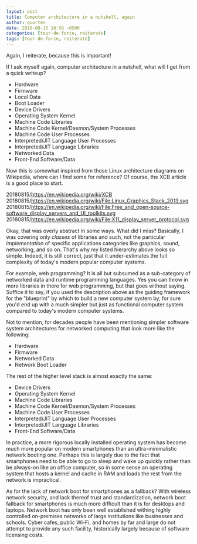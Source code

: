 ```yaml
---
layout: post
title: Computer architecture in a nutshell, again
author: quorten
date: 2018-08-15 18:58 -0500
categories: [tour-de-force, reiterate]
tags: [tour-de-force, reiterate]
---
```


Again, I reiterate, because this is important!

If I ask myself again, computer architecture in a nutshell, what will
I get from a quick writeup?

* Hardware
* Firmware
* Local Data
* Boot Loader
* Device Drivers
* Operating System Kernel
* Machine Code Libraries
* Machine Code Kernel/Daemon/System Processes
* Machine Code User Processes
* Interpreted/JIT Language User Processes
* Interpreted/JIT Language Libraries
* Networked Data
* Front-End Software/Data

<!-- more -->

Now this is somewhat inspired from those Linux architecture diagrams
on Wikipedia, where can I find some for reference?  Of course, the XCB
article is a good place to start.

20180815/https://en.wikipedia.org/wiki/XCB  
20180815/https://en.wikipedia.org/wiki/File:Linux_Graphics_Stack_2013.svg  
20180815/https://en.wikipedia.org/wiki/File:Free_and_open-source-software_display_servers_and_UI_toolkits.svg  
20180815/https://en.wikipedia.org/wiki/File:X11_display_server_protocol.svg

Okay, that was overly abstract in some ways.  What did I miss?
Basically, I was covering only _classes_ of libraries and such, not
the particular _implementation_ of specific applications categories
like graphics, sound, networking, and so on.  That's why my listed
hierarchy above looks so simple.  Indeed, it is still correct, just
that it under-estimates the full complexity of today's modern popular
computer systems.

For example, web programming?  It is all but subsumed as a
sub-category of networked data and runtime programming languages.  Yes
you can throw in more libraries in there for web programming, but that
goes without saying.  Suffice it to say, if you used the description
above as the guiding framework for the "blueprint" by which to build a
new computer system by, for sure you'd end up with a much simpler but
just as functional computer system compared to today's modern computer
systems.

Not to mention, for decades people have been mentioning simpler
software system architectures for networked computing that look more
like the following:

* Hardware
* Firmware
* Networked Data
* Network Boot Loader

The rest of the higher level stack is almost exactly the same:

* Device Drivers
* Operating System Kernel
* Machine Code Libraries
* Machine Code Kernel/Daemon/System Processes
* Machine Code User Processes
* Interpreted/JIT Language User Processes
* Interpreted/JIT Language Libraries
* Front-End Software/Data

In practice, a more rigorous locally installed operating system has
become much more popular on modern smartphones than an
ultra-minimalistic network booting one.  Perhaps this is largely due
to the fact that smartphones need to be able to go to sleep and wake
up quickly rather than be always-on like an office computer, so in
some sense an operating system that hosts a kernel and cache in RAM
and loads the rest from the network is impractical.

As for the lack of network boot for smartphones as a fallback?  With
wireless network security, and lack thereof trust and standardization,
network boot fallback for smartphones is much more difficult than it
is for desktops and laptops.  Network boot has only been well
established withing highly controlled on-premises networks of large
institutions like businesses and schools.  Cyber cafes, public Wi-Fi,
and homes by far and large do not attempt to provide any such
facility, historically largely because of software licensing costs.
